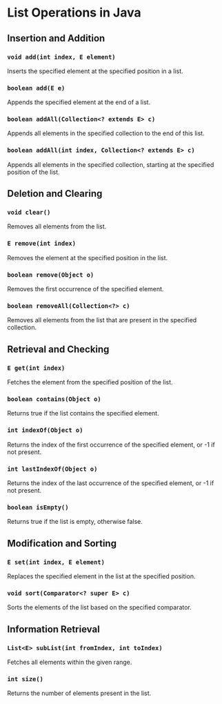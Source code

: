 # List Operations in Java

## Insertion and Addition

### `void add(int index, E element)`
Inserts the specified element at the specified position in a list.

### `boolean add(E e)`
Appends the specified element at the end of a list.

### `boolean addAll(Collection<? extends E> c)`
Appends all elements in the specified collection to the end of this list.

### `boolean addAll(int index, Collection<? extends E> c)`
Appends all elements in the specified collection, starting at the specified position of the list.

## Deletion and Clearing

### `void clear()`
Removes all elements from the list.

### `E remove(int index)`
Removes the element at the specified position in the list.

### `boolean remove(Object o)`
Removes the first occurrence of the specified element.

### `boolean removeAll(Collection<?> c)`
Removes all elements from the list that are present in the specified collection.

## Retrieval and Checking

### `E get(int index)`
Fetches the element from the specified position of the list.

### `boolean contains(Object o)`
Returns true if the list contains the specified element.

### `int indexOf(Object o)`
Returns the index of the first occurrence of the specified element, or -1 if not present.

### `int lastIndexOf(Object o)`
Returns the index of the last occurrence of the specified element, or -1 if not present.

### `boolean isEmpty()`
Returns true if the list is empty, otherwise false.

## Modification and Sorting

### `E set(int index, E element)`
Replaces the specified element in the list at the specified position.

### `void sort(Comparator<? super E> c)`
Sorts the elements of the list based on the specified comparator.

## Information Retrieval

### `List<E> subList(int fromIndex, int toIndex)`
Fetches all elements within the given range.

### `int size()`
Returns the number of elements present in the list.
